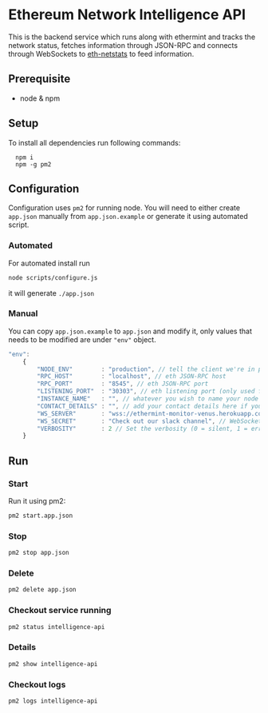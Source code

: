 Ethereum Network Intelligence API
============
This is the backend service which runs along with ethermint and tracks the network status, fetches information through JSON-RPC and connects through WebSockets to [eth-netstats](https://github.com/tendermint/eth-netstats) to feed information.


## Prerequisite
* node & npm

## Setup
  To install all dependencies run following commands:
  ```
    npm i
    npm -g pm2
  ```

## Configuration
  Configuration uses `pm2` for running node. You will need to either create `app.json` manually from `app.json.example` or generate it using automated script.

### Automated
  For automated install run  
```bash
node scripts/configure.js
```
  it will generate `./app.json`

### Manual
  You can copy `app.json.example` to `app.json` and modify it, only values that needs to be modified are under `"env"` object. 

```javascript
"env":
	{
		"NODE_ENV"        : "production", // tell the client we're in production environment
		"RPC_HOST"        : "localhost", // eth JSON-RPC host
		"RPC_PORT"        : "8545", // eth JSON-RPC port
		"LISTENING_PORT"  : "30303", // eth listening port (only used for display)
		"INSTANCE_NAME"   : "", // whatever you wish to name your node
		"CONTACT_DETAILS" : "", // add your contact details here if you wish (email/skype)
		"WS_SERVER"       : "wss://ethermint-monitor-venus.herokuapp.com/", // path to eth-netstats WebSockets api server
		"WS_SECRET"       : "Check out our slack channel", // WebSockets api server secret used for login
		"VERBOSITY"       : 2 // Set the verbosity (0 = silent, 1 = error, warn, 2 = error, warn, info, success, 3 = all logs)
	}
```

## Run

### Start
Run it using pm2:
```bash
pm2 start.app.json
```

### Stop
```bash
pm2 stop app.json
```

### Delete
```bash
pm2 delete app.json
```

### Checkout service running
```bash
pm2 status intelligence-api
```

### Details
```bash
pm2 show intelligence-api
```

### Checkout logs
```bash
pm2 logs intelligence-api
```
